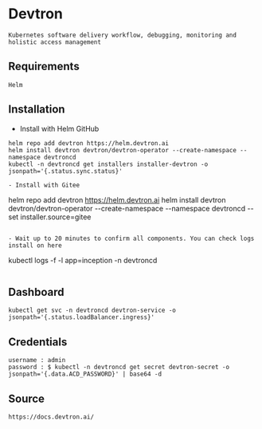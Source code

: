 # Devtron
```
Kubernetes software delivery workflow, debugging, monitoring and holistic access management
```

## Requirements
```
Helm
```

## Installation
- Install with Helm GitHub
```
helm repo add devtron https://helm.devtron.ai
helm install devtron devtron/devtron-operator --create-namespace --namespace devtroncd
kubectl -n devtroncd get installers installer-devtron -o jsonpath='{.status.sync.status}'

- Install with Gitee
```
helm repo add devtron https://helm.devtron.ai
helm install devtron devtron/devtron-operator --create-namespace --namespace devtroncd --set installer.source=gitee
```

- Wait up to 20 minutes to confirm all components. You can check logs install on here
```
kubectl logs -f -l app=inception -n devtroncd
```

```
## Dashboard
```
kubectl get svc -n devtroncd devtron-service -o jsonpath='{.status.loadBalancer.ingress}'
```

## Credentials
```
username : admin
password : $ kubectl -n devtroncd get secret devtron-secret -o jsonpath='{.data.ACD_PASSWORD}' | base64 -d
```

## Source
```
https://docs.devtron.ai/
```